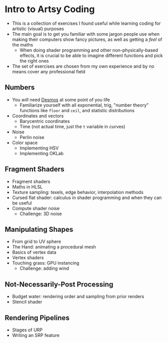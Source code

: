 # Intro to Artsy Coding
- This is a collection of exercises I found useful while learning coding for artistic (visual) purposes
- The main goal is to get you familiar with some jargon people use when making their computers show fancy pictures, as well as getting a *feel* of the maths
  - When doing shader programming and other non-physically-based effects, it is crucial to be able to imagine different functions and pick the right ones
- The set of exercises are chosen from my own experience and by no means cover any professional field
 
## Numbers
- You *will* need [Desmos](https://www.desmos.com/calculator) at some point of you life
  - Familiarize yourself with all exponential, trig, "number theory" functions like `floor` and `ceil`, and statistic distributions
- Coordinates and vectors
  - Barycentric coordinates
  - Time (not actual time, just the `t` variable in curves)
- Noise
  - Perlin noise
- Color space
  - Implementing HSV
  - Implementing OKLab

## Fragment Shaders
- Fragment shaders
- Maths in HLSL
- Texture sampling: texels, edge behavior, interpolation methods
- Cursed flat shader: calculus in shader programming and when they can be useful
- Compute shader noise
  - Challenge: 3D noise

## Manipulating Shapes
- From grid to UV sphere
- The Hand: animating a procedural mesh
- Basics of vertex data
- Vertex shaders
- Touching grass: GPU instancing
  - Challenge: adding wind

## Not-Necessarily-Post Processing
- Budget water: rendering order and sampling from prior renders
- Stencil shader

## Rendering Pipelines
- Stages of URP
- Writing an SRP feature
